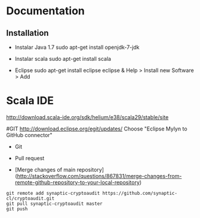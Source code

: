 Documentation
=============

Installation
------------


* Instalar Java 1.7
sudo apt-get install openjdk-7-jdk

* Instalar scala
sudo apt-get install scala

* Eclipse
sudo apt-get install eclipse
eclipse &
Help > Install new Software > Add
# Scala IDE
http://download.scala-ide.org/sdk/helium/e38/scala29/stable/site

#GIT
http://download.eclipse.org/egit/updates/
Choose "Eclipse Mylyn to GitHub connector"


* Git

 * Pull request
 
 * [Merge changes of main repository] (http://stackoverflow.com/questions/867831/merge-changes-from-remote-github-repository-to-your-local-repository)

`git remote add synaptic-cryptoaudit https://github.com/synaptic-cl/cryptoaudit.git`  
`git pull synaptic-cryptoaudit master`  
`git push`  



